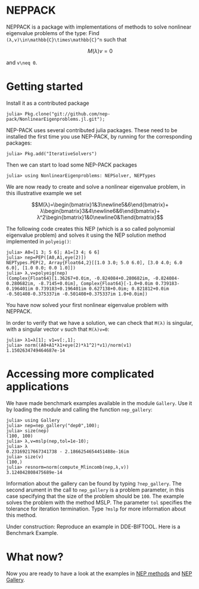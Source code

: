 
# NEPPACK 

NEPPACK is a package with implementations of methods to solve nonlinear eigenvalue problems of
the type: Find ``(λ,v)\in\mathbb{C}\times\mathbb{C}^n`` such that
```math
M(λ)v=0
```
and ``v\neq 0``. 


# Getting started

Install it as a contributed package 
```
julia> Pkg.clone("git://github.com/nep-pack/NonlinearEigenproblems.jl.git");

```
NEP-PACK uses several contributed julia packages.
These need to be installed the first time you use NEP-PACK,
by running for the corresponding packages:
```julia-repl
julia> Pkg.add("IterativeSolvers")
```
Then we can start to load some NEP-PACK packages
```julia-repl
julia> using NonlinearEigenproblems: NEPSolver, NEPTypes
```
We are now ready to create and solve a nonlinear eigenvalue problem, in this
illustrative example we set 

```math
M(λ)=\begin{bmatrix}1&3\newline5&6\end{bmatrix}+
λ\begin{bmatrix}3&4\newline6&6\end{bmatrix}+
λ^2\begin{bmatrix}1&0\newline0&1\end{bmatrix}
```
The following code creates this NEP (which is a so called polynomial eigenvalue problem)
and solves it using the NEP solution method implemented in `polyeig()`:
```julia-repl
julia> A0=[1 3; 5 6]; A1=[3 4; 6 6]
julia> nep=PEP([A0,A1,eye(2)])
NEPTypes.PEP(2, Array{Float64,2}[[1.0 3.0; 5.0 6.0], [3.0 4.0; 6.0 6.0], [1.0 0.0; 0.0 1.0]])
julia> λ,v=polyeig(nep)
(Complex{Float64}[1.36267+0.0im, -0.824084+0.280682im, -0.824084-0.280682im, -8.7145+0.0im], Complex{Float64}[-1.0+0.0im 0.739183-0.196401im 0.739183+0.196401im 0.627138+0.0im; 0.821812+0.0im -0.501408-0.375337im -0.501408+0.375337im 1.0+0.0im])
```
You have now solved your first nonlinear eigenvalue problem with NEPPACK. 

In order to verify that we have a solution, we can check that  ``M(λ)`` is singular,
with a singular vector ``v`` such that ``M(λ)v=0``:
```julia-repl
julia> λ1=λ[1]; v1=v[:,1];
julia> norm((A0+A1*λ1+eye(2)*λ1^2)*v1)/norm(v1)
1.1502634749464687e-14
```


# Accessing more complicated applications

We have made benchmark examples available in the module `Gallery`. Use it
by loading the module and calling the function `nep_gallery`:

```julia-repl
julia> using Gallery
julia> nep=nep_gallery("dep0",100);
julia> size(nep)
(100, 100)
julia> λ,v=mslp(nep,tol=1e-10);
julia> λ
0.23169217667341738 - 2.1866254654451488e-16im
julia> size(v)
(100,)
julia> resnorm=norm(compute_Mlincomb(nep,λ,v))
3.124042808475689e-14
```
Information about the gallery can be found by typing `?nep_gallery`.
The second arument in the call to `nep_gallery` is a problem parameter,
in this case specifying that the  size of the problem should be `100`.
The example solves the problem with the method MSLP. The parameter `tol` specifies the
tolerance for iteration termination. Type `?mslp` for more information
about this method.


Under construction: Reproduce an example in DDE-BIFTOOL. Here is a Benchmark Example. 

# What now?

Now you are ready to have a look at the examples
in [NEP methods](methods/) and  [NEP Gallery](gallery/).







